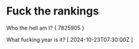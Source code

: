 # Fuck the rankings

Who the hell am I?
{ 7825905 }

What fucking year is it?
[ 2024-10-23T07:30:00Z ]
